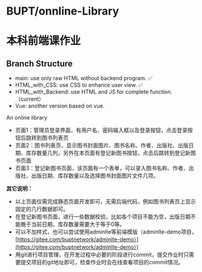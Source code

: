 # BUPT/onnline-Library
# 本科前端课作业
## Branch Structure

- main: use only raw HTML without backend program. ✅
- HTML_with_CSS: use CSS to enhance user view. ✅
- HTML_with_Backend: use HTML and JS for complete function. （current）
- Vue: another version based on vue.

 An online library

- 页面1：管理员登录界面，有用户名、密码输入框以及登录按钮，点击登录按钮后跳转到图书列表页
- 页面2：图书列表页，显示图书封面图片、图书名称、作者、出版社、出版日期、库存数量几列，另外在本页面有登记新图书按钮，点击后跳转到登记新图书页面
- 页面3：登记新图书页面，该页面有一个表单，可以录入图书名称、作者、出版社、出版日期、库存数量以及选择图书封面图片文件几项。

**其它说明：**

- 以上页面仅需完成静态页面开发即可，无需后端代码，例如图书列表页上显示固定的几行数据即可。
- 在登记新图书页面，进行一些数据校验，比如各个项目不能为空，出版日期不能晚于当前日期，库存数量需要大于等于0等。
- 可以不加样式，也可以尝试使用adminlte等前端模版（adminlte-demo项目，[https://gitee.com/buptnetwork/adminlte-demo）](https://gitee.com/buptnetwork/adminlte-demo）)
- 用git进行项目管理，在开发过程中必要的阶段进行commit，提交作业时只需要提交项目的git地址即可，检查作业时会在线查看项目的commit情况。
